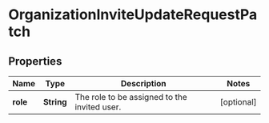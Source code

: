 
# OrganizationInviteUpdateRequestPatch

## Properties
Name | Type | Description | Notes
------------ | ------------- | ------------- | -------------
**role** | **String** | The role to be assigned to the invited user. |  [optional]



